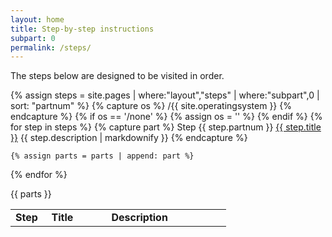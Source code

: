 ```yaml
---
layout: home
title: Step-by-step instructions
subpart: 0
permalink: /steps/
---
```

The steps below are designed to be visited in order.

{% assign steps = site.pages | where:"layout","steps" | where:"subpart",0 | sort: "partnum" %}
{% capture os %}
/{{ site.operatingsystem }}
{% endcapture %}
{% if os == '/none' %}
{%   assign os = '' %}
{% endif %}
{% for step in steps %}
	{% capture part %}
		<tr class="part" id="{{ step.partnum }}">
		<td>Step {{ step.partnum }}</td>
		<td><a href="{{ site.baseurl }}{{ os }}{{ step.url }}">{{ step.title }}</a></td>
		<td>{{ step.description | markdownify }}</td>
		</tr>
	{% endcapture %}

	{% assign parts = parts | append: part %}
{% endfor %}

<div>
<table class="table table-striped" style="width:100%">
<tr class="header">
<td width="15%"><b>Step</b></td>
<td width="25%"><b>Title</b></td>
<td width="50%"><b>Description</b></td>
</tr>
{{ parts }}
</table>
</div>

